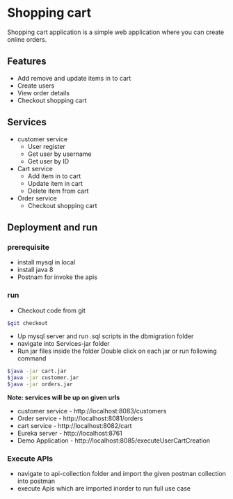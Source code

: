 # Shopping cart

Shopping cart application is a simple web application where you can create online orders.
## Features

- Add remove and update items in to cart
- Create users
- View order details
- Checkout shopping cart

## Services
- customer service
    - User register
    - Get user by username
    - Get user by ID
- Cart service
    - Add item in to cart
    - Update item in cart
    - Delete item from cart
- Order service
    - Checkout shopping cart

## Deployment and run
### prerequisite
- install mysql in local
- install java 8
- Postnam for invoke the apis
### run
- Checkout code from git
```sh
$git checkout 
```
- Up mysql server and run .sql scripts in the dbmigration folder
- navigate into Services-jar folder
- Run jar files inside the folder
Double click on each jar or run following command 
```sh
$java -jar cart.jar
$java -jar customer.jar
$java -jar orders.jar
```
**Note: services will be up on given urls**
- customer service - http://localhost:8083/customers
- Order service - http://localhost:8081/orders
- cart service - http://localhost:8082/cart
- Eureka server - http://localhost:8761
- Demo Application - http://localhost:8085/executeUserCartCreation

### Execute APIs

- navigate to api-collection folder and import the given postman collection into postman
- execute Apis which are imported inorder to run full use case

